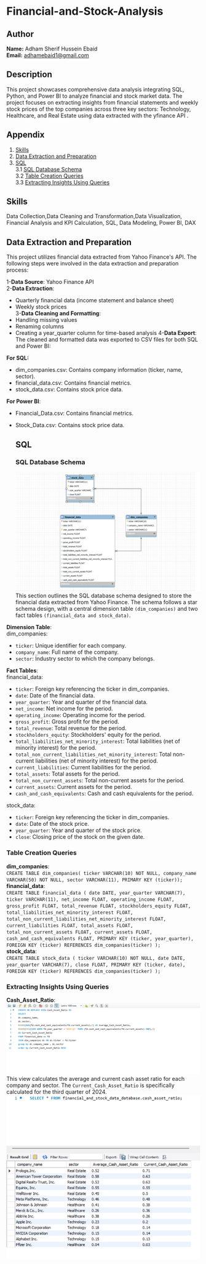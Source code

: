 
# Financial-and-Stock-Analysis
## Author
**Name:** Adham Sherif Hussein Ebaid  
**Email:** adhamebaid1@gmail.com 
## Description
This project showcases comprehensive data analysis integrating SQL, Python, and Power BI to analyze financial and stock market data. The project focuses on extracting insights from financial statements and weekly stock prices of the top companies across three key sectors: Technology, Healthcare, and Real Estate using data extracted with the yfinance API .







## Appendix
1. [Skills](#skills)
2. [Data Extraction and Preparation ](#data-extraction-and-preparation)
3. [SQL](#sql)  
   3.1 [SQL Database Schema](#sql-database-schema)  
   3.2 [Table Creation Queries](#table-creation-queries)  
   3.3 [Extracting Insights Using Queries](#extracting-insights-using-queries)


## Skills
Data Collection,Data Cleaning and Transformation,Data Visualization, Financial Analysis and KPI Calculation, SQL, Data Modeling, Power BI, DAX
## Data Extraction and Preparation 
This project utilizes financial data extracted from Yahoo Finance's API. The following steps were involved in the data extraction and preparation process:

1-**Data Source**: Yahoo Finance API  
2-**Data Extraction**:  
- Quarterly financial data (income statement and balance sheet)
- Weekly stock prices  
3-**Data Cleaning and Formatting**:  
- Handling missing values
- Renaming columns
- Creating a year_quarter column for time-based analysis
4-**Data Export**:  
The cleaned and formatted data was exported to CSV files for both SQL and Power BI:  

**For SQL:**  

- dim_companies.csv: Contains company information (ticker, name, sector).
- financial_data.csv: Contains financial metrics.
- stock_data.csv: Contains stock price data.
   
**For Power BI**:

- Financial_Data.csv: Contains financial metrics.
- Stock_Data.csv: Contains stock price data.

  ## SQL
  ### SQL Database Schema
  ![ERD of the database](Media/SQL/ER_Diagram.png)
  This section outlines the SQL database schema designed to store the financial data extracted from Yahoo Finance. The schema follows a star schema design, with a central dimension table `(dim_companies)` and two fact tables `(financial_data and stock_data)`.

**Dimension Table**:  
dim_companies:
- `ticker`: Unique identifier for each company.
- `company_name`: Full name of the company.
- `sector`: Industry sector to which the company belongs.

**Fact Tables**:  
financial_data:  

- `ticker`: Foreign key referencing the ticker in dim_companies.
- `date`: Date of the financial data.
- `year_quarter`: Year and quarter of the financial data.
- `net_income`: Net income for the period.
- `operating_income`: Operating income for the period.
- `gross_profit`: Gross profit for the period.
- `total_revenue`: Total revenue for the period.
- `stockholders_equity`: Stockholders' equity for the period.
- `total_liabilities_net_minority_interest`: Total liabilities (net of minority interest) for the period.
- `total_non_current_liabilities_net_minority_interest`: Total non-current liabilities (net of minority interest) for the period.
- `current_liabilities`: Current liabilities for the period.
- `total_assets`: Total assets for the period.
- `total_non_current_assets`: Total non-current assets for the period.
- `current_assets`: Current assets for the period.
- `cash_and_cash_equivalents`: Cash and cash equivalents for the period.

stock_data:  

- `ticker`: Foreign key referencing the ticker in dim_companies.
- `date`: Date of the stock price.
- `year_quarter`: Year and quarter of the stock price.
- `close`: Closing price of the stock on the given date.

### Table Creation Queries  
**dim_companies**:  
`CREATE TABLE dim_companies(
    ticker VARCHAR(10) NOT NULL,
    company_name VARCHAR(50) NOT NULL,
    sector VARCHAR(11),
    PRIMARY KEY (ticker));`  
    **financial_data**:  
    `CREATE TABLE financial_data (
    date DATE,
    year_quarter VARCHAR(7),
    ticker VARCHAR(11),
    net_income FLOAT,
    operating_income FLOAT,
    gross_profit FLOAT,
    total_revenue FLOAT,
    stockholders_equity FLOAT,
    total_liabilities_net_minority_interest FLOAT,
    total_non_current_liabilities_net_minority_interest FLOAT,
    current_liabilities FLOAT,
    total_assets FLOAT,
    total_non_current_assets FLOAT,
    current_assets FLOAT,
    cash_and_cash_equivalents FLOAT,
    PRIMARY KEY (ticker, year_quarter),
    FOREIGN KEY (ticker) REFERENCES dim_companies(ticker)
);`  
**stock_data**:  
`CREATE TABLE stock_data (
    ticker VARCHAR(10) NOT NULL,
    date DATE,
    year_quarter VARCHAR(7),
    close FLOAT,
    PRIMARY KEY (ticker, date),
    FOREIGN KEY (ticker) REFERENCES dim_companies(ticker)
);`  

### Extracting Insights Using Queries  
**Cash_Asset_Ratio**:  
 ![Cash_Asset_Ratio view creation](Media/SQL/Queries/cash_asset_ratio_1.png)
This view calculates the average and current cash asset ratio for each company and sector. The `Current_Cash_Asset_Ratio` is specifically calculated for the third quarter of 2024.  
 ![Cash_Asset_Ratio view result](Media/SQL/Queries/cash_asset_ratio_2.png)


    


     


 
 

 
    


  
  
  
  
